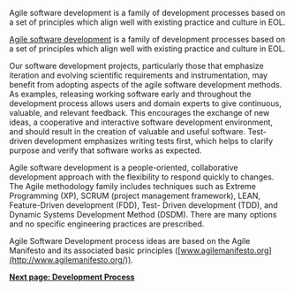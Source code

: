 Agile software development is a family of development processes based on a set
of principles which align well with existing practice and culture in EOL.

[Agile software
development](http://en.wikipedia.org/wiki/Agile_software_development) is a
family of development processes based on a set of principles which align well
with existing practice and culture in EOL.

Our software development projects, particularly those that emphasize iteration
and evolving scientific requirements and instrumentation, may benefit from
adopting aspects of the agile software development methods. As examples,
releasing working software early and throughout the development process allows
users and domain experts to give continuous, valuable, and relevant feedback.
This encourages the exchange of new ideas, a cooperative and interactive
software development environment, and should result in the creation of
valuable and useful software. Test-driven development emphasizes writing tests
first, which helps to clarify purpose and verify that software works as
expected.

Agile software development is a people-oriented, collaborative development
approach with the flexibility to respond quickly to changes. The Agile
methodology family includes techniques such as Extreme Programming (XP), SCRUM
(project management framework), LEAN, Feature-Driven development (FDD), Test-
Driven development (TDD), and Dynamic Systems Development Method (DSDM). There
are many options and no specific engineering practices are prescribed.

Agile Software Development process ideas are based on the Agile Manifesto and
its associated basic principles
([www.agilemanifesto.org](http://www.agilemanifesto.org/)).

**[Next page: Development
Process](https://sundog.ucar.edu/Interact/Pages/Content/Document.aspx?id=3256&SearchId=0)**


